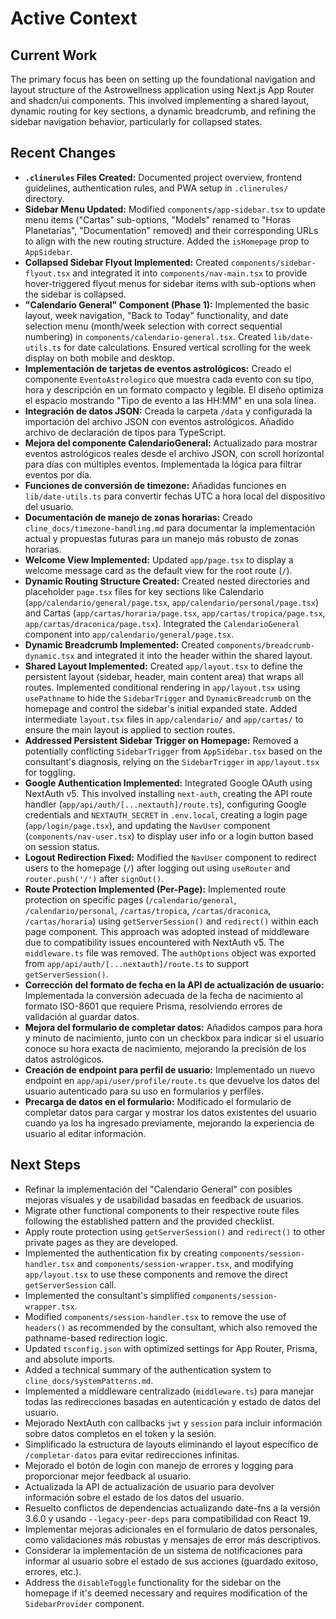 # Active Context

## Current Work

The primary focus has been on setting up the foundational navigation and layout structure of the Astrowellness application using Next.js App Router and shadcn/ui components. This involved implementing a shared layout, dynamic routing for key sections, a dynamic breadcrumb, and refining the sidebar navigation behavior, particularly for collapsed states.

## Recent Changes

*   **`.clinerules` Files Created:** Documented project overview, frontend guidelines, authentication rules, and PWA setup in `.clinerules/` directory.
*   **Sidebar Menu Updated:** Modified `components/app-sidebar.tsx` to update menu items ("Cartas" sub-options, "Models" renamed to "Horas Planetarias", "Documentation" removed) and their corresponding URLs to align with the new routing structure. Added the `isHomepage` prop to `AppSidebar`.
*   **Collapsed Sidebar Flyout Implemented:** Created `components/sidebar-flyout.tsx` and integrated it into `components/nav-main.tsx` to provide hover-triggered flyout menus for sidebar items with sub-options when the sidebar is collapsed.
*   **"Calendario General" Component (Phase 1):** Implemented the basic layout, week navigation, "Back to Today" functionality, and date selection menu (month/week selection with correct sequential numbering) in `components/calendario-general.tsx`. Created `lib/date-utils.ts` for date calculations. Ensured vertical scrolling for the week display on both mobile and desktop.
*   **Implementación de tarjetas de eventos astrológicos:** Creado el componente `EventoAstrologico` que muestra cada evento con su tipo, hora y descripción en un formato compacto y legible. El diseño optimiza el espacio mostrando "Tipo de evento a las HH:MM" en una sola línea.
*   **Integración de datos JSON:** Creada la carpeta `/data` y configurada la importación del archivo JSON con eventos astrológicos. Añadido archivo de declaración de tipos para TypeScript.
*   **Mejora del componente CalendarioGeneral:** Actualizado para mostrar eventos astrológicos reales desde el archivo JSON, con scroll horizontal para días con múltiples eventos. Implementada la lógica para filtrar eventos por día.
*   **Funciones de conversión de timezone:** Añadidas funciones en `lib/date-utils.ts` para convertir fechas UTC a hora local del dispositivo del usuario.
*   **Documentación de manejo de zonas horarias:** Creado `cline_docs/timezone-handling.md` para documentar la implementación actual y propuestas futuras para un manejo más robusto de zonas horarias.
*   **Welcome View Implemented:** Updated `app/page.tsx` to display a welcome message card as the default view for the root route (`/`).
*   **Dynamic Routing Structure Created:** Created nested directories and placeholder `page.tsx` files for key sections like Calendario (`app/calendario/general/page.tsx`, `app/calendario/personal/page.tsx`) and Cartas (`app/cartas/horaria/page.tsx`, `app/cartas/tropica/page.tsx`, `app/cartas/draconica/page.tsx`). Integrated the `CalendarioGeneral` component into `app/calendario/general/page.tsx`.
*   **Dynamic Breadcrumb Implemented:** Created `components/breadcrumb-dynamic.tsx` and integrated it into the header within the shared layout.
*   **Shared Layout Implemented:** Created `app/layout.tsx` to define the persistent layout (sidebar, header, main content area) that wraps all routes. Implemented conditional rendering in `app/layout.tsx` using `usePathname` to hide the `SidebarTrigger` and `DynamicBreadcrumb` on the homepage and control the sidebar's initial expanded state. Added intermediate `layout.tsx` files in `app/calendario/` and `app/cartas/` to ensure the main layout is applied to section routes.
*   **Addressed Persistent Sidebar Trigger on Homepage:** Removed a potentially conflicting `SidebarTrigger` from `AppSidebar.tsx` based on the consultant's diagnosis, relying on the `SidebarTrigger` in `app/layout.tsx` for toggling.
*   **Google Authentication Implemented:** Integrated Google OAuth using NextAuth v5. This involved installing `next-auth`, creating the API route handler (`app/api/auth/[...nextauth]/route.ts`), configuring Google credentials and `NEXTAUTH_SECRET` in `.env.local`, creating a login page (`app/login/page.tsx`), and updating the `NavUser` component (`components/nav-user.tsx`) to display user info or a login button based on session status.
*   **Logout Redirection Fixed:** Modified the `NavUser` component to redirect users to the homepage (`/`) after logging out using `useRouter` and `router.push('/')` after `signOut()`.
*   **Route Protection Implemented (Per-Page):** Implemented route protection on specific pages (`/calendario/general`, `/calendario/personal`, `/cartas/tropica`, `/cartas/draconica`, `/cartas/horaria`) using `getServerSession()` and `redirect()` within each page component. This approach was adopted instead of middleware due to compatibility issues encountered with NextAuth v5. The `middleware.ts` file was removed. The `authOptions` object was exported from `app/api/auth/[...nextauth]/route.ts` to support `getServerSession()`.
*   **Corrección del formato de fecha en la API de actualización de usuario:** Implementada la conversión adecuada de la fecha de nacimiento al formato ISO-8601 que requiere Prisma, resolviendo errores de validación al guardar datos.
*   **Mejora del formulario de completar datos:** Añadidos campos para hora y minuto de nacimiento, junto con un checkbox para indicar si el usuario conoce su hora exacta de nacimiento, mejorando la precisión de los datos astrológicos.
*   **Creación de endpoint para perfil de usuario:** Implementado un nuevo endpoint en `app/api/user/profile/route.ts` que devuelve los datos del usuario autenticado para su uso en formularios y perfiles.
*   **Precarga de datos en el formulario:** Modificado el formulario de completar datos para cargar y mostrar los datos existentes del usuario cuando ya los ha ingresado previamente, mejorando la experiencia de usuario al editar información.

## Next Steps

*   Refinar la implementación del "Calendario General" con posibles mejoras visuales y de usabilidad basadas en feedback de usuarios.
*   Migrate other functional components to their respective route files following the established pattern and the provided checklist.
*   Apply route protection using `getServerSession()` and `redirect()` to other private pages as they are developed.
*   Implemented the authentication fix by creating `components/session-handler.tsx` and `components/session-wrapper.tsx`, and modifying `app/layout.tsx` to use these components and remove the direct `getServerSession` call.
*   Implemented the consultant's simplified `components/session-wrapper.tsx`.
*   Modified `components/session-handler.tsx` to remove the use of `headers()` as recommended by the consultant, which also removed the pathname-based redirection logic.
*   Updated `tsconfig.json` with optimized settings for App Router, Prisma, and absolute imports.
*   Added a technical summary of the authentication system to `cline_docs/systemPatterns.md`.
*   Implemented a middleware centralizado (`middleware.ts`) para manejar todas las redirecciones basadas en autenticación y estado de datos del usuario.
*   Mejorado NextAuth con callbacks `jwt` y `session` para incluir información sobre datos completos en el token y la sesión.
*   Simplificado la estructura de layouts eliminando el layout específico de `/completar-datos` para evitar redirecciones infinitas.
*   Mejorado el botón de login con manejo de errores y logging para proporcionar mejor feedback al usuario.
*   Actualizada la API de actualización de usuario para devolver información sobre el estado de los datos del usuario.
*   Resuelto conflictos de dependencias actualizando date-fns a la versión 3.6.0 y usando `--legacy-peer-deps` para compatibilidad con React 19.
*   Implementar mejoras adicionales en el formulario de datos personales, como validaciones más robustas y mensajes de error más descriptivos.
*   Considerar la implementación de un sistema de notificaciones para informar al usuario sobre el estado de sus acciones (guardado exitoso, errores, etc.).
*   Address the `disableToggle` functionality for the sidebar on the homepage if it's deemed necessary and requires modification of the `SidebarProvider` component.
